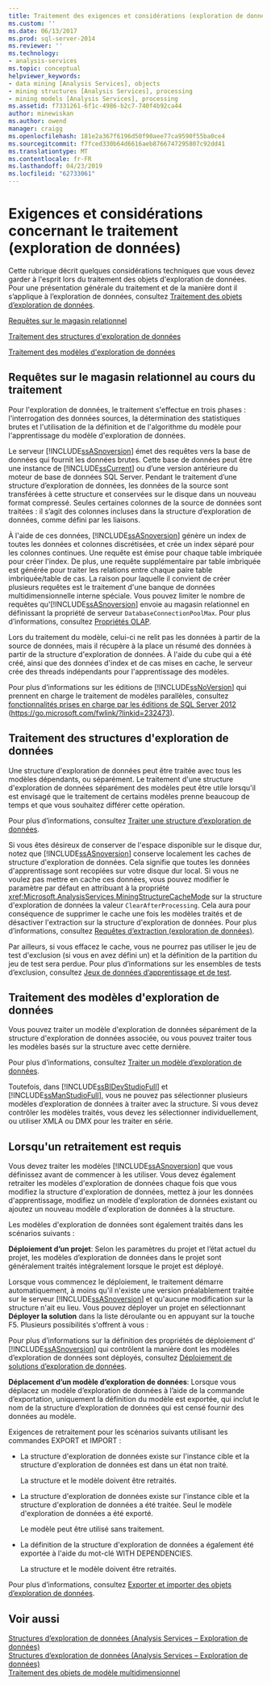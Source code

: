 ```yaml
---
title: Traitement des exigences et considérations (exploration de données) | Microsoft Docs
ms.custom: ''
ms.date: 06/13/2017
ms.prod: sql-server-2014
ms.reviewer: ''
ms.technology:
- analysis-services
ms.topic: conceptual
helpviewer_keywords:
- data mining [Analysis Services], objects
- mining structures [Analysis Services], processing
- mining models [Analysis Services], processing
ms.assetid: f7331261-6f1c-4986-b2c7-740f4b92ca44
author: minewiskan
ms.author: owend
manager: craigg
ms.openlocfilehash: 181e2a367f6196d50f90aee77ca9590f55ba0ce4
ms.sourcegitcommit: f7fced330b64d6616aeb8766747295807c92dd41
ms.translationtype: MT
ms.contentlocale: fr-FR
ms.lasthandoff: 04/23/2019
ms.locfileid: "62733061"
---
```

# <a name="processing-requirements-and-considerations-data-mining"></a>Exigences et considérations concernant le traitement (exploration de données)
  Cette rubrique décrit quelques considérations techniques que vous devez garder à l'esprit lors du traitement des objets d'exploration de données. Pour une présentation générale du traitement et de la manière dont il s’applique à l’exploration de données, consultez [Traitement des objets d’exploration de données](processing-data-mining-objects.md).  
  
 [Requêtes sur le magasin relationnel](#bkmk_QueryReqs)  
  
 [Traitement des structures d'exploration de données](#bkmk_ProcessStructures)  
  
 [Traitement des modèles d'exploration de données](#bkmk_ProcessModels)  
  
##  <a name="bkmk_QueryReqs"></a> Requêtes sur le magasin relationnel au cours du traitement  
 Pour l'exploration de données, le traitement s'effectue en trois phases : l'interrogation des données sources, la détermination des statistiques brutes et l'utilisation de la définition et de l'algorithme du modèle pour l'apprentissage du modèle d'exploration de données.  
  
 Le serveur [!INCLUDE[ssASnoversion](../../includes/ssasnoversion-md.md)] émet des requêtes vers la base de données qui fournit les données brutes. Cette base de données peut être une instance de [!INCLUDE[ssCurrent](../../includes/sscurrent-md.md)] ou d’une version antérieure du moteur de base de données SQL Server. Pendant le traitement d’une structure d’exploration de données, les données de la source sont transférées à cette structure et conservées sur le disque dans un nouveau format compressé. Seules certaines colonnes de la source de données sont traitées : il s’agit des colonnes incluses dans la structure d’exploration de données, comme défini par les liaisons.  
  
 À l'aide de ces données, [!INCLUDE[ssASnoversion](../../includes/ssasnoversion-md.md)] génère un index de toutes les données et colonnes discrétisées, et crée un index séparé pour les colonnes continues. Une requête est émise pour chaque table imbriquée pour créer l'index. De plus, une requête supplémentaire par table imbriquée est générée pour traiter les relations entre chaque paire table imbriquée/table de cas. La raison pour laquelle il convient de créer plusieurs requêtes est le traitement d'une banque de données multidimensionnelle interne spéciale. Vous pouvez limiter le nombre de requêtes qu'[!INCLUDE[ssASnoversion](../../includes/ssasnoversion-md.md)] envoie au magasin relationnel en définissant la propriété de serveur `DatabaseConnectionPoolMax`. Pour plus d’informations, consultez [Propriétés OLAP](../server-properties/olap-properties.md).  
  
 Lors du traitement du modèle, celui-ci ne relit pas les données à partir de la source de données, mais il récupère à la place un résumé des données à partir de la structure d'exploration de données. À l'aide du cube qui a été créé, ainsi que des données d'index et de cas mises en cache, le serveur crée des threads indépendants pour l'apprentissage des modèles.  
  
 Pour plus d’informations sur les éditions de [!INCLUDE[ssNoVersion](../../includes/ssnoversion-md.md)] qui prennent en charge le traitement de modèles parallèles, consultez [fonctionnalités prises en charge par les éditions de SQL Server 2012](https://go.microsoft.com/fwlink/?linkid=232473) (https://go.microsoft.com/fwlink/?linkid=232473).  
  
##  <a name="bkmk_ProcessStructures"></a> Traitement des structures d'exploration de données  
 Une structure d'exploration de données peut être traitée avec tous les modèles dépendants, ou séparément. Le traitement d'une structure d'exploration de données séparément des modèles peut être utile lorsqu'il est envisagé que le traitement de certains modèles prenne beaucoup de temps et que vous souhaitez différer cette opération.  
  
 Pour plus d’informations, consultez [Traiter une structure d’exploration de données](process-a-mining-structure.md).  
  
 Si vous êtes désireux de conserver de l'espace disponible sur le disque dur, notez que [!INCLUDE[ssASnoversion](../../includes/ssasnoversion-md.md)] conserve localement les caches de structure d'exploration de données. Cela signifie que toutes les données d'apprentissage sont recopiées sur votre disque dur local. Si vous ne voulez pas mettre en cache ces données, vous pouvez modifier le paramètre par défaut en attribuant à la propriété <xref:Microsoft.AnalysisServices.MiningStructureCacheMode> sur la structure d'exploration de données la valeur `ClearAfterProcessing`. Cela aura pour conséquence de supprimer le cache une fois les modèles traités et de désactiver l'extraction sur la structure d'exploration de données. Pour plus d’informations, consultez [Requêtes d’extraction &#40;exploration de données&#41;](drillthrough-queries-data-mining.md).  
  
 Par ailleurs, si vous effacez le cache, vous ne pourrez pas utiliser le jeu de test d'exclusion (si vous en avez défini un) et la définition de la partition du jeu de test sera perdue. Pour plus d’informations sur les ensembles de tests d’exclusion, consultez [Jeux de données d’apprentissage et de test](training-and-testing-data-sets.md).  
  
##  <a name="bkmk_ProcessModels"></a> Traitement des modèles d'exploration de données  
 Vous pouvez traiter un modèle d'exploration de données séparément de la structure d'exploration de données associée, ou vous pouvez traiter tous les modèles basés sur la structure avec cette dernière.  
  
 Pour plus d’informations, consultez [Traiter un modèle d’exploration de données](process-a-mining-model.md).  
  
 Toutefois, dans [!INCLUDE[ssBIDevStudioFull](../../includes/ssbidevstudiofull-md.md)] et [!INCLUDE[ssManStudioFull](../../includes/ssmanstudiofull-md.md)], vous ne pouvez pas sélectionner plusieurs modèles d’exploration de données à traiter avec la structure. Si vous devez contrôler les modèles traités, vous devez les sélectionner individuellement, ou utiliser XMLA ou DMX pour les traiter en série.  
  
## <a name="when-reprocessing-is-required"></a>Lorsqu'un retraitement est requis  
 Vous devez traiter les modèles [!INCLUDE[ssASnoversion](../../includes/ssasnoversion-md.md)] que vous définissez avant de commencer à les utiliser. Vous devez également retraiter les modèles d'exploration de données chaque fois que vous modifiez la structure d'exploration de données, mettez à jour les données d'apprentissage, modifiez un modèle d'exploration de données existant ou ajoutez un nouveau modèle d'exploration de données à la structure.  
  
 Les modèles d'exploration de données sont également traités dans les scénarios suivants :  
  
 **Déploiement d’un projet**: Selon les paramètres du projet et l’état actuel du projet, les modèles d’exploration de données dans le projet sont généralement traités intégralement lorsque le projet est déployé.  
  
 Lorsque vous commencez le déploiement, le traitement démarre automatiquement, à moins qu'il n'existe une version préalablement traitée sur le serveur [!INCLUDE[ssASnoversion](../../includes/ssasnoversion-md.md)] et qu'aucune modification sur la structure n'ait eu lieu. Vous pouvez déployer un projet en sélectionnant **Déployer la solution** dans la liste déroulante ou en appuyant sur la touche F5. Plusieurs possibilités s'offrent à vous :  
  
 Pour plus d’informations sur la définition des propriétés de déploiement d’ [!INCLUDE[ssASnoversion](../../includes/ssasnoversion-md.md)] qui contrôlent la manière dont les modèles d’exploration de données sont déployés, consultez [Déploiement de solutions d’exploration de données](deployment-of-data-mining-solutions.md).  
  
 **Déplacement d’un modèle d’exploration de données**: Lorsque vous déplacez un modèle d’exploration de données à l’aide de la commande d’exportation, uniquement la définition du modèle est exportée, qui inclut le nom de la structure d’exploration de données qui est censé fournir des données au modèle.  
  
 Exigences de retraitement pour les scénarios suivants utilisant les commandes EXPORT et IMPORT :  
  
-   La structure d'exploration de données existe sur l'instance cible et la structure d'exploration de données est dans un état non traité.  
  
     La structure et le modèle doivent être retraités.  
  
-   La structure d'exploration de données existe sur l'instance cible et la structure d'exploration de données a été traitée. Seul le modèle d'exploration de données a été exporté.  
  
     Le modèle peut être utilisé sans traitement.  
  
-   La définition de la structure d'exploration de données a également été exportée à l'aide du mot-clé WITH DEPENDENCIES.  
  
     La structure et le modèle doivent être retraités.  
  
 Pour plus d’informations, consultez [Exporter et importer des objets d’exploration de données](export-and-import-data-mining-objects.md).  
  
## <a name="see-also"></a>Voir aussi  
 [Structures d’exploration de données &#40;Analysis Services – Exploration de données&#41;](mining-structures-analysis-services-data-mining.md)   
 [Structures d’exploration de données &#40;Analysis Services – Exploration de données&#41;](mining-structures-analysis-services-data-mining.md)   
 [Traitement des objets de modèle multidimensionnel](../multidimensional-models/processing-a-multidimensional-model-analysis-services.md)  
  
  
